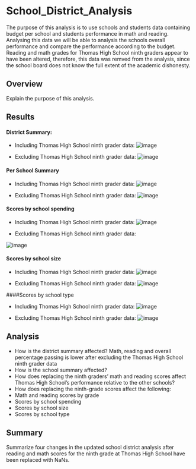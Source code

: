 # School_District_Analysis
The purpose of this analysis is to use schools and students data containing budget per school and students performance in math and reading. Analysing this data we will be able to analysis the schools overall performance and compare the performance according to the budget.
Reading and math grades for Thomas High School ninth graders appear to have been altered, therefore, this data was remved from the analysis, since the school board does not know the full extent of the academic dishonesty.

## Overview
Explain the purpose of this analysis.

## Results

#### District Summary:

- Including Thomas High School ninth grader data:
![image](https://user-images.githubusercontent.com/108500573/181567100-736fd48f-f3a3-4f3a-a558-ee0057c9fb21.png)


- Excluding Thomas High School ninth grader data:
![image](https://user-images.githubusercontent.com/108500573/181546156-c332c288-9e04-4068-9e71-ebaf30a014b1.png)

#### Per School Summary
- Including Thomas High School ninth grader data:
![image](https://user-images.githubusercontent.com/108500573/181571967-b8d90059-7019-44a4-a6e0-c4ddc01731c5.png)



- Excluding Thomas High School ninth grader data:
![image](https://user-images.githubusercontent.com/108500573/181571851-05e24652-cc5b-4fd5-aa8c-d913874f56e1.png)


#### Scores by school spending
- Including Thomas High School ninth grader data:
![image](https://user-images.githubusercontent.com/108500573/181571294-77d8a8a9-0a45-4135-a393-0330a49e77ed.png)


- Excluding Thomas High School ninth grader data:

![image](https://user-images.githubusercontent.com/108500573/181571632-422017a4-e288-4671-b43e-d1d3ed87d9e8.png)




#### Scores by school size
- Including Thomas High School ninth grader data:
![image](https://user-images.githubusercontent.com/108500573/181570751-05347e45-d8a3-445d-9f31-bd6c619d0be9.png)


- Excluding Thomas High School ninth grader data:
![image](https://user-images.githubusercontent.com/108500573/181570576-d08ba146-f185-49c3-82b3-48904a8ef669.png)



####Scores by school type
- Including Thomas High School ninth grader data:
![image](https://user-images.githubusercontent.com/108500573/181572163-3fb6a823-5572-4324-a51b-1b5d6b221c2c.png)


- Excluding Thomas High School ninth grader data:
![image](https://user-images.githubusercontent.com/108500573/181572110-e506df84-7d9d-42ea-8e87-b224b8ac0651.png)


## Analysis
- How is the district summary affected? Math, reading and overall percentage passing is lower after excluding the Thomas High School ninth grader data
- How is the school summary affected?
- How does replacing the ninth graders’ math and reading scores affect Thomas High School’s performance relative to the other schools?
- How does replacing the ninth-grade scores affect the following:
- Math and reading scores by grade
- Scores by school spending
- Scores by school size
- Scores by school type

## Summary
Summarize four changes in the updated school district analysis after reading and math scores for the ninth grade at Thomas High School have been replaced with NaNs.
